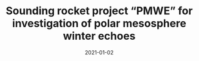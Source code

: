 ---
title: "Sounding rocket project “PMWE” for investigation of polar mesosphere winter echoes"
collection: publications
permalink: /publications/2021-strelnikov
date: 2021-01-02
venue: 'Journal of Atmospheric and Solar-Terrestrial Physics'
link: 'https://doi.org/10.1016/j.jastp.2021.105596'
citation: 'B. Strelnikov, T. Staszak, R. Latteck, T. Renkwitz, I. Strelnikova, F.-J. Lübken, G. Baumgarten, J. Fiedler, J. L. Chau, J. Stude, M. Rapp, M. Friedrich, J. Gumbel, J. Hedin, E. Belova, M. Hörschgen-Eggers, <b>G. Giono</b>, I. Hörner, S. Löhle, M. Eberhart, S. Fasoulas, “Sounding rocket project “PMWE” for investigation of polar mesosphere winter echoes”, <i>Journal of Atmospheric and Solar-Terrestrial Physics</i>, Volume 218, (2021), doi:10.1016/j.jastp.2021.105596'
---